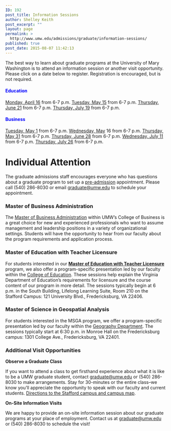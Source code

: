 ```yaml
---
ID: 192
post_title: Information Sessions
author: Shelley Keith
post_excerpt: ""
layout: page
permalink: >
  http://www.umw.edu/admissions/graduate/information-sessions/
published: true
post_date: 2015-08-07 11:42:13
---
```

The best way to learn about graduate programs at the University of Mary Washington is to attend an information session or another visit opportunity. Please click on a date below to register. Registration is encouraged, but is not required.
<h4><span style="color: #0000ff"><strong>Education</strong></span></h4>
<a href="https://umw.askadmissions.net/Portal/EI/ViewDetails?gid=623577f4abc3ed5106454bb5199148b9524af9">Monday, April 16</a> from 6-7 p.m.
<a href="https://umw.askadmissions.net/Portal/EI/ViewDetails?gid=623577714bac327e6640548e1bba40a819b0ee">Tuesday, May 15</a> from 6-7 p.m.
<a href="https://umw.askadmissions.net/Portal/EI/ViewDetails?gid=623577c64c573019d544ba8f31c4fc8898abb2">Thursday, June 21</a> from 6-7 p.m.
<a href="https://umw.askadmissions.net/Portal/EI/ViewDetails?gid=623577a362ef6074404138bb8a34da877ca8d4">Thursday, July 19</a> from 6-7 p.m.
<h4><strong><span style="color: #0000ff">Business</span></strong></h4>
<a href="https://umw.askadmissions.net/Portal/EI/ViewDetails?gid=623577aaa1ba97ce624b038c8b9c651baaf279">Tuesday, May 1</a> from 6-7 p.m.
<a href="https://umw.askadmissions.net/Portal/EI/ViewDetails?gid=6235771391ec9cb2f74b3ebb148c452ac0a794">Wednesday, May</a> 16 from 6-7 p.m.
<a href="https://umw.askadmissions.net/Portal/EI/ViewDetails?gid=623577dd78674fefa94135af7e7ca599d68f81">Thursday, May 31</a> from 6-7 p.m.
<a href="https://umw.askadmissions.net/Portal/EI/ViewDetails?gid=6235779aca4e04ea86466d9466aede17fbad8a">Thursday, June 28</a> from 6-7 p.m.
<a href="https://umw.askadmissions.net/Portal/EI/ViewDetails?gid=6235770c516802e8fe4ec1923131af02fc4dfd">Wednesday, July 11</a> from 6-7 p.m.
<a href="https://umw.askadmissions.net/Portal/EI/ViewDetails?gid=6235779cecec46c44a4be78056dd854daf3c19">Thursday, July 26</a> from 6-7 p.m.
<h1>Individual Attention</h1>
The graduate admissions staff encourages everyone who has questions about a graduate program to set up a <a href="http://www.umw.edu/admissions/graduate/advising/">pre-admission</a> appointment. Please call (540) 286-8030 or email <a href="mailto:graduate@umw.edu">graduate@umw.edu</a> to schedule your appointment.
<h3>Master of Business Administration</h3>
The <a href="http://www.umw.edu/admissions/graduate/degrees/mba/">Master of Business Administration</a> within UMW’s College of Business is a great choice for new and experienced professionals who want to assume management and leadership positions in a variety of organizational settings. Students will have the opportunity to hear from our faculty about the program requirements and application process.
<h3>Master of Education with Teacher Licensure</h3>
For students interested in our <a href="http://www.umw.edu/admissions/graduate/degrees/med-teacher-licensure/"><strong>Master of Education with Teacher Licensure</strong></a> program, we also offer a program-specific presentation led by our faculty within the <a href="http://education.umw.edu">College of Education</a>. These sessions help explain the Virginia Department of Education’s requirements for licensure and the course content of our program in more detail. The sessions typically begin at 6 p.m. in the South Building, Lifelong Learning Suite, Room 210 on the Stafford Campus: 121 University Blvd., Fredericksburg, VA 22406.
<h3>Master of Science in Geospatial Analysis</h3>
For students interested in the MSGA program, we offer a program-specific presentation led by our faculty within the <a href="http://cas.umw.edu/geography/">Geography Department</a>. The sessions typically start at 6:30 p.m. in Monroe Hall on the Fredericksburg campus: 1301 College Ave., Fredericksburg, VA 22401.
<h3>Additional Visit Opportunities</h3>
<strong>Observe a Graduate Class</strong>

If you want to attend a class to get firsthand experience about what it is like to be a UMW graduate student, contact <a href="mailto:graduate@umw.edu">graduate@umw.edu</a> or (540) 286-8030 to make arrangements. Stay for 30-minutes or the entire class–we know you’ll appreciate the opportunity to speak with our faculty and current students. <a href="http://www.umw.edu/visitors/stafford-campus/">Directions to the Stafford campus and campus map</a>.

<strong>On-Site Information Visits</strong>

We are happy to provide an on-site information session about our graduate programs at your place of employment. Contact us at <a href="mailto:graduate@umw.edu">graduate@umw.edu</a> or (540) 286-8030 to schedule the visit!